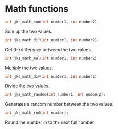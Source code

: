 # Math functions

```php
int jks_math_sum(int number1, int number2);
```
Sum up the two values.


```php
int jks_math_dif(int number1, int number2);
```
Get the difference between the two values.


```php
int jks_math_mul(int number1, int number2);
```
Multiply the two values.


```php
int jks_math_div(int number1, int number2);
```
Divide the two values.


```php
int jks_math_random(int number1, int number2);
```
Generates a random number between the two values.


```php
int jks_math_rnd(int number);
```
Round the number in to the next full number


